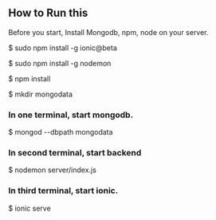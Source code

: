 ## How to Run this
Before you start, Install Mongodb, npm, node on your server.

$ sudo npm install -g ionic@beta

$ sudo npm install -g nodemon

$ npm install

$ mkdir mongodata

### In one terminal, start mongodb.
$ mongod --dbpath mongodata

### In second terminal, start backend
$ nodemon server/index.js

### In third terminal, start ionic.
$ ionic serve
